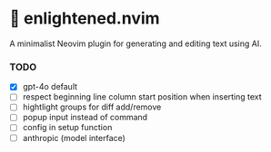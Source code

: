 # 🤖 enlightened.nvim

A minimalist Neovim plugin for generating and editing text using AI.

### TODO

- [x] gpt-4o default
- [ ] respect beginning line column start position when inserting text
- [ ] hightlight groups for diff add/remove
- [ ] popup input instead of command
- [ ] config in setup function
- [ ] anthropic (model interface)
